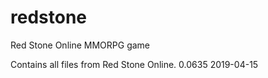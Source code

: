 # redstone
Red Stone Online MMORPG game

Contains all files from Red Stone Online.
0.0635 
2019-04-15
